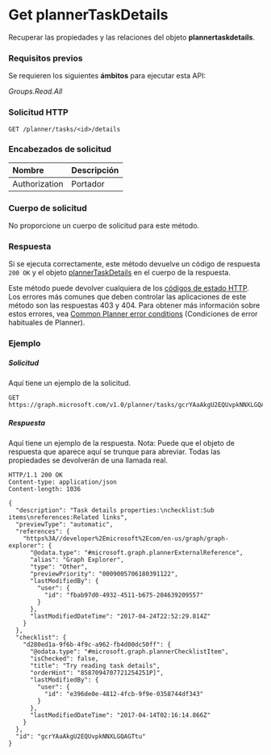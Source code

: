 # <a name="get-plannertaskdetails"></a>Get plannerTaskDetails

Recuperar las propiedades y las relaciones del objeto **plannertaskdetails**.
### <a name="prerequisites"></a>Requisitos previos
Se requieren los siguientes **ámbitos** para ejecutar esta API: 

*Groups.Read.All*

### <a name="http-request"></a>Solicitud HTTP
<!-- { "blockType": "ignored" } -->
```http
GET /planner/tasks/<id>/details
```

### <a name="request-headers"></a>Encabezados de solicitud
| Nombre      |Descripción|
|:----------|:----------|
| Authorization  | Portador<code>|

### <a name="request-body"></a>Cuerpo de solicitud
No proporcione un cuerpo de solicitud para este método.
### <a name="response"></a>Respuesta
Si se ejecuta correctamente, este método devuelve un código de respuesta `200 OK` y el objeto [plannerTaskDetails](../resources/plannertaskdetails.md) en el cuerpo de la respuesta.

Este método puede devolver cualquiera de los [códigos de estado HTTP](../../../concepts/errors.md). Los errores más comunes que deben controlar las aplicaciones de este método son las respuestas 403 y 404. Para obtener más información sobre estos errores, vea [Common Planner error conditions](../resources/planner_overview.md#common-planner-error-conditions) (Condiciones de error habituales de Planner).

### <a name="example"></a>Ejemplo
##### <a name="request"></a>Solicitud
Aquí tiene un ejemplo de la solicitud.
<!-- {
  "blockType": "request",
  "name": "get_plannertaskdetails"
}-->
```http
GET https://graph.microsoft.com/v1.0/planner/tasks/gcrYAaAkgU2EQUvpkNNXLGQAGTtu/details
```
##### <a name="response"></a>Respuesta
Aquí tiene un ejemplo de la respuesta. Nota: Puede que el objeto de respuesta que aparece aquí se trunque para abreviar. Todas las propiedades se devolverán de una llamada real.
<!-- {
  "blockType": "response",
  "truncated": true,
  "@odata.type": "microsoft.graph.plannerTaskDetails"
} -->
```http
HTTP/1.1 200 OK
Content-type: application/json
Content-length: 1036

{
  "description": "Task details properties:\nchecklist:Sub items\nreferences:Related links",
  "previewType": "automatic",
  "references": {
    "https%3A//developer%2Emicrosoft%2Ecom/en-us/graph/graph-explorer": {
      "@odata.type": "#microsoft.graph.plannerExternalReference",
      "alias": "Graph Explorer",
      "type": "Other",
      "previewPriority": "0009005706180391122",
      "lastModifiedBy": {
        "user": {
          "id": "fbab97d0-4932-4511-b675-204639209557"
        }
      },
      "lastModifiedDateTime": "2017-04-24T22:52:29.814Z"
    }
  },
  "checklist": {
    "d280ed1a-9f6b-4f9c-a962-fb4d00dc50ff": {
      "@odata.type": "#microsoft.graph.plannerChecklistItem",
      "isChecked": false,
      "title": "Try reading task details",
      "orderHint": "8587094707721254251P]",
      "lastModifiedBy": {
        "user": {
          "id": "e396de0e-4812-4fcb-9f9e-0358744df343"
        }
      },
      "lastModifiedDateTime": "2017-04-14T02:16:14.866Z"
    }
  },
  "id": "gcrYAaAkgU2EQUvpkNNXLGQAGTtu"
}
```

<!-- uuid: 8fcb5dbc-d5aa-4681-8e31-b001d5168d79
2015-10-25 14:57:30 UTC -->
<!-- {
  "type": "#page.annotation",
  "description": "Get plannerTaskDetails",
  "keywords": "",
  "section": "documentation",
  "tocPath": ""
}-->